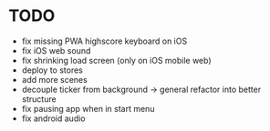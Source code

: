 # TODO

-   fix missing PWA highscore keyboard on iOS
-   fix iOS web sound
-   fix shrinking load screen (only on iOS mobile web)
-   deploy to stores
-   add more scenes
-   decouple ticker from background -> general refactor into better structure
-   fix pausing app when in start menu
-   fix android audio
